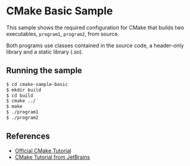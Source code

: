 # CMake Basic Sample

This sample shows the required configuration for CMake that builds two executables, `program1`, `program2`, 
from source.

Both programs use classes contained in the source code, a header-only library and a static library (.so).

## Running the sample

```bash
$ cd cmake-sample-basic
$ mkdir build
$ cd build
$ cmake ../
$ make
$ ./program1
$ ./program2
```

## References

- [Official CMake Tutorial](https://cmake.org/cmake-tutorial/)
- [CMake Tutorial from JetBrains](https://www.jetbrains.com/help/clion/quick-cmake-tutorial.html)
